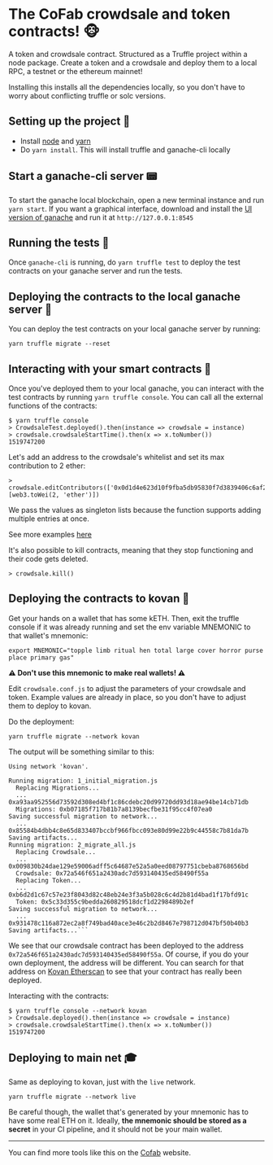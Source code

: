# The CoFab crowdsale and token contracts! 🐵

A token and crowdsale contract. Structured as a Truffle project within a node
package. Create a token and a crowdsale and deploy them to a local RPC, a
testnet or the ethereum mainnet!

Installing this installs all the dependencies locally, so you don't have to
worry about conflicting truffle or solc versions.

## Setting up the project 🔧

* Install [node](https://nodejs.org) and [yarn](https://yarnpkg.com/)
* Do `yarn install`. This will install truffle and ganache-cli locally

## Start a ganache-cli server 📟

To start the ganache local blockchain, open a new terminal instance and run
`yarn start`. If you want a graphical interface, download and install the [UI
version of ganache](https://truffleframework.com/ganache) and run it at
`http://127.0.0.1:8545`

## Running the tests 🚂

Once `ganache-cli` is running, do `yarn truffle test` to deploy
the test contracts on your ganache server and run the tests.

## Deploying the contracts to the local ganache server 🚀

You can deploy the test contracts on your local ganache server by
running:

`yarn truffle migrate --reset`

## Interacting with your smart contracts 🎹

Once you've deployed them to your local ganache, you can interact with
the test contracts by running `yarn truffle console`. You can call all the
external functions of the contracts:

```
$ yarn truffle console
> CrowdsaleTest.deployed().then(instance => crowdsale = instance)
> crowdsale.crowdsaleStartTime().then(x => x.toNumber())
1519747200
```

Let's add an address to the crowdsale's whitelist and set its max
contribution to 2 ether:

```
> crowdsale.editContributors(['0x0d1d4e623d10f9fba5db95830f7d3839406c6af2'],[web3.toWei(2, 'ether')])
```

We pass the values as singleton lists because the function supports
adding multiple entries at once.

See more examples [here](README_NOOB.md)


It's also possible to kill contracts, meaning that they stop functioning and their
code gets deleted.

```
> crowdsale.kill()
```

## Deploying the contracts to kovan 🎷

Get your hands on a wallet that has some kETH. Then, exit the truffle console
if it was already running and set the env variable MNEMONIC to that wallet's
mnemonic:

`export MNEMONIC="topple limb ritual hen total large cover horror purse place primary gas"`

**⚠️ Don't use this mnemonic to make real wallets! ⚠️**

Edit `crowdsale.conf.js` to adjust the parameters of your crowdsale and token.
Example values are already in place, so you don't have to adjust them to deploy
to kovan.

Do the deployment:

`yarn truffle migrate --network kovan`

The output will be something similar to this:

````
Using network 'kovan'.

Running migration: 1_initial_migration.js
  Replacing Migrations...
  ... 0xa93aa952556d73592d308ed4bf1c86cdebc20d99720dd93d18ae94be14cb71db
  Migrations: 0xb07185f717b81b7a8139becfbe31f95cc4f07ea0
Saving successful migration to network...
  ... 0x85584b4dbb4c8e65d833407bccbf966fbcc093e80d99e22b9c44558c7b81da7b
Saving artifacts...
Running migration: 2_migrate_all.js
  Replacing Crowdsale...
  ... 0x009830b24dae129e59006adff5c64687e52a5a0eed08797751cbeba8768656bd
  Crowdsale: 0x72a546f651a2430adc7d593140435ed58490f55a
  Replacing Token...
  ... 0xb6d2d1c67c57e23f8043d82c48eb24e3f3a5b028c6c4d2b81d4bad1f17bfd91c
  Token: 0x5c33d355c9bedda260829518dcf1d2298489b2ef
Saving successful migration to network...
  ... 0x931478c116a872ec2a8f749bad40ace3e46c2b2d8467e798712d047bf50b40b3
Saving artifacts...```
````

We see that our crowdsale contract has been deployed to the address
`0x72a546f651a2430adc7d593140435ed58490f55a`. Of course, if you do your
own deployment, the address will be different. You can search for that
address on [Kovan Etherscan](https://kovan.etherscan.io) to see that
your contract has really been deployed.

Interacting with the contracts:

```
$ yarn truffle console --network kovan
> Crowdsale.deployed().then(instance => crowdsale = instance)
> crowdsale.crowdsaleStartTime().then(x => x.toNumber())
1519747200
```

## Deploying to main net 🎓

Same as deploying to kovan, just with the `live` network.

`yarn truffle migrate --network live`

Be careful though, the wallet that's generated by your mnemonic has to have some
real ETH on it. Ideally, **the mnemonic should be stored as a secret** in your
CI pipeline, and it should not be your main wallet.

---

You can find more tools like this on the [Cofab](https://cofablab.com/) website.
